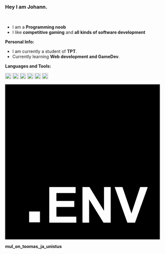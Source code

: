 ### Hey I am  Johann.

<br />

- I am a **Programming noob** 
- I like **competitive gaming** and  **all kinds of software development**


**Personal Info:**

- I am currently a student of **TPT**.
- Currently learning **Web development and GameDev**. 

**Languages and Tools:**  

<code><img height="20" src="https://cdn.jsdelivr.net/npm/simple-icons@3.12.2/icons/javascript.svg"></code>
<code><img height="20" src="https://camo.githubusercontent.com/0b919f3f3a3f42e9e45007d629b3f4bab89c4eb10fce0feab65f7ab1f59a6eed/68747470733a2f2f63646e2e73696d706c6569636f6e732e6f72672f767565646f746a732f3030302f666666"></code>
<code><img height="20" src="https://cdn.jsdelivr.net/npm/simple-icons@3.12.2/icons/css3.svg"></code>
<code><img height="20" src="https://cdn.jsdelivr.net/npm/simple-icons@3.12.2/icons/mysql.svg"></code>
<code><img height="20" src="https://cdn.jsdelivr.net/npm/simple-icons@3.12.2/icons/git.svg"></code>
<code><img height="20" src="https://cdn.jsdelivr.net/npm/simple-icons@3.12.2/icons/mysql.svg"></code>

<svg role="img" viewBox="0 0 24 24" xmlns="http://www.w3.org/2000/svg"><title>.ENV</title><path d="M24 0v24H0V0h24ZM10.933 15.89H6.84v5.52h4.198v-.93H7.955v-1.503h2.77v-.93h-2.77v-1.224h2.978v-.934Zm2.146 0h-1.084v5.52h1.035v-3.6l2.226 3.6h1.118v-5.52h-1.036v3.686l-2.259-3.687Zm5.117 0h-1.208l1.973 5.52h1.19l1.976-5.52h-1.182l-1.352 4.085-1.397-4.086ZM5.4 19.68H3.72v1.68H5.4v-1.68Z"/></svg>
<!--END_SECTION:waka-->

**mul_on_toomas_ja_unistus**